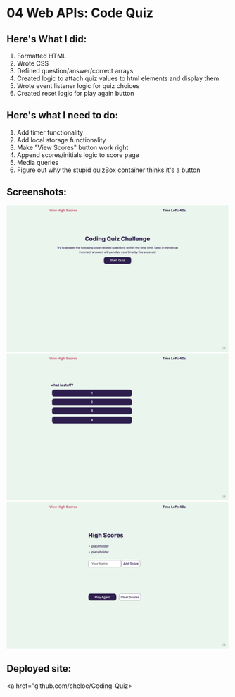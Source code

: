 # 04 Web APIs: Code Quiz

## Here's What I did:

1. Formatted HTML
2. Wrote CSS
3. Defined question/answer/correct arrays
4. Created logic to attach quiz values to html elements and display them
5. Wrote event listener logic for quiz choices
6. Created reset logic for play again button

## Here's what I need to do: 

1. Add timer functionality
2. Add local storage functionality
3. Make "View Scores" button work right
4. Append scores/initials logic to score page
5. Media queries
6. Figure out why the stupid quizBox container thinks it's a button

## Screenshots: 

<img src=./assets/screenshots/screen1.png>
<img src=./assets/screenshots/screen2.png>
<img src=./assets/screenshots/screen3.png>

## Deployed site: 

<a href="github.com/cheloe/Coding-Quiz>


